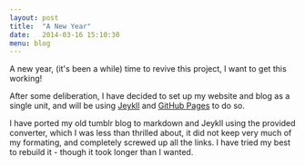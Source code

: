 ```yaml
---
layout: post
title:  "A New Year"
date:   2014-03-16 15:10:30
menu: blog
---
```


A new year, (it's been a while) time to revive this project, I want to get this working!

After some deliberation, I have decided to set up my website and blog as a single unit, and will be using [Jeykll](http://jekyllrb.com/) and [GitHub Pages](http://pages.github.com/) to do so.

I have ported my old tumblr blog to markdown and Jeykll using the provided converter, which I was less than thrilled about, it did not keep very much of my formating, and completely screwed up all the links. I have tried my best to rebuild it - though it took longer than I wanted.